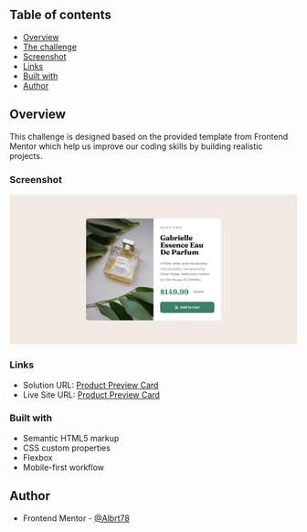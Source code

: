 ## Table of contents

-   [Overview](#overview)
-   [The challenge](#the-challenge)
-   [Screenshot](#screenshot)
-   [Links](#links)
-   [Built with](#built-with)
-   [Author](#author)

## Overview

This challenge is designed based on the provided template from Frontend Mentor which help us improve our coding skills by building realistic projects.

### Screenshot

![Product Preview Card](./screenshot/Product_Preview_Card_Screenshot.png)

### Links

-   Solution URL: [Product Preview Card](https://github.com/Albrt78/productpreviewcard.github.io)
-   Live Site URL: [Product Preview Card](https://albrt78.github.io/productpreviewcard.github.io/)

### Built with

-   Semantic HTML5 markup
-   CSS custom properties
-   Flexbox
-   Mobile-first workflow

## Author

-   Frontend Mentor - [@Albrt78](https://www.frontendmentor.io/profile/Albrt78)
